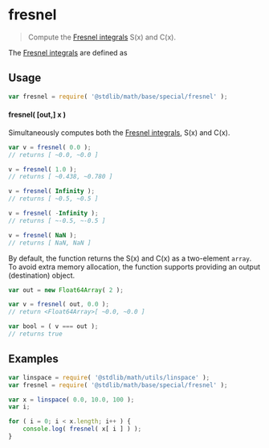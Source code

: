 # fresnel

> Compute the [Fresnel integrals][fresnel-integral] S(x) and C(x).

<section class="intro">

The [Fresnel integrals][fresnel-integral] are defined as

<!-- <equation class="equation" label="eq:fresnel_integrals" align="center" raw="S(x) = \int_0^x \sin(t^2)\,\mathrm{d}t,\,\,\,C(x) = \int_0^x \cos(t^2)\,\mathrm{d}t." alt="Fresnel integral"> -->

<!-- </equation> -->

</section>

<!-- /.intro -->

<section class="usage">

## Usage

```javascript
var fresnel = require( '@stdlib/math/base/special/fresnel' );
```

#### fresnel( \[out,] x )

Simultaneously computes both the [Fresnel integrals][fresnel-integral], S(x) and C(x).

```javascript
var v = fresnel( 0.0 );
// returns [ ~0.0, ~0.0 ]

v = fresnel( 1.0 );
// returns [ ~0.438, ~0.780 ]

v = fresnel( Infinity );
// returns [ ~0.5, ~0.5 ]

v = fresnel( -Infinity );
// returns [ ~-0.5, ~-0.5 ]

v = fresnel( NaN );
// returns [ NaN, NaN ]
```

By default, the function returns the S(x) and C(x) as a two-element `array`. To avoid extra memory allocation, the function supports providing an output (destination) object.

```javascript
var out = new Float64Array( 2 );

var v = fresnel( out, 0.0 );
// return <Float64Array>[ ~0.0, ~0.0 ]

var bool = ( v === out );
// returns true
```

</section>

<!-- /.usage -->

<section class="examples">

## Examples

```javascript
var linspace = require( '@stdlib/math/utils/linspace' );
var fresnel = require( '@stdlib/math/base/special/fresnel' );

var x = linspace( 0.0, 10.0, 100 );
var i;

for ( i = 0; i < x.length; i++ ) {
    console.log( fresnel( x[ i ] ) );
}
```

</section>

<!-- /.examples -->

<section class="links">

[fresnel-integral]: https://en.wikipedia.org/wiki/Fresnel_integral

</section>

<!-- /.links -->
